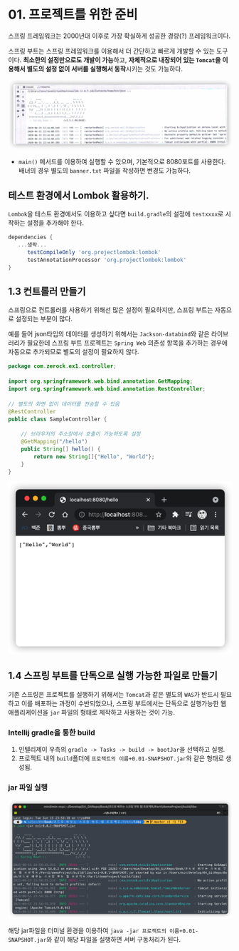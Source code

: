 # 01. 프로젝트를 위한 준비

스프링 프레임워크는 2000년대 이후로 가장 확실하게 성공한 경량(?) 프레임워크이다.

스프링 부트는 스프링 프레임워크를 이용해서 더 간단하고 빠르게 개발할 수 있는 도구이다. **최소한의 설정만으로도 개발이 가능**하고, **자체적으로 내장되어 있는 `Tomcat`을 이용해서 별도의 설정 없이 서버를 실행해서 동작**시키는 것도 가능하다.

![](../images/2021-06-15-23-32-23.png)

- `main()` 메서드를 이용하여 실행할 수 있으며, 기본적으로 8080포트를 사용한다. 배너의 경우 별도의 `banner.txt` 파일을 작성하면 변경도 가능하다.

## 테스트 환경에서 Lombok 활용하기.

`Lombok`을 테스트 환경에서도 이용하고 싶다면 `build.gradle`의 설정에 `testxxxx`로 시작하는 설정을 추가해야 한다.

```groovy
dependencies {
   ...생략...
      testCompileOnly 'org.projectlombok:lombok'
      testAnnotationProcessor 'org.projectlombok:lombok'
}
```

## 1.3 컨트롤러 만들기

스프링으로 컨트롤러를 사용하기 위해선 많은 설정이 필요하지만, 스프링 부트는 자동으로 설정되는 부분이 많다.

예를 들어 json타입의 데이터를 생성하기 위해서는 `Jackson-databind`와 같은 라이브러리가 필요한데 스프링 부트 프로젝트는 `Spring Web` 의존성 항목을 추가하는 경우에 자동으로 추가되므로 별도의 설정이 필요하지 않다.

```java
package com.zerock.ex1.controller;

import org.springframework.web.bind.annotation.GetMapping;
import org.springframework.web.bind.annotation.RestController;

// 별도의 화면 없이 데이터를 전송할 수 있음
@RestController
public class SampleController {

    // 브라우저의 주소창에서 호출이 가능하도록 설정
    @GetMapping("/hello")
    public String[] hello() {
        return new String[]{"Hello", "World"};
    }
}

```

![](../images/2021-06-15-23-45-10.png)

## 1.4 스프링 부트를 단독으로 실행 가능한 파일로 만들기

기존 스프링은 프로젝트를 실행하기 위해서는 `Tomcat`과 같은 별도의 `WAS`가 반드시 필요하고 이를 배포하는 과정이 수반되었으나, 스프링 부트에서는 단독으로 실행가능한 웹 애플리케이션을 `jar` 파일의 형태로 제작하고 사용하는 것이 가능.

### Intellij gradle을 통한 build

1. 인텔리제이 우측의 `gradle -> Tasks -> build -> bootJar`을 선택하고 실행.
2. 프로젝트 내의 `build`폴더에 `프로젝트의 이름+0.01-SNAPSHOT.jar`와 같은 형태로 생성됨.

### jar 파일 실행

![](../images/2021-06-15-23-55-24.png)

해당 jar파일을 터미널 환경을 이용하여 `java -jar 프로젝트의 이름+0.01-SNAPSHOT.jar`와 같이 해당 파일을 실행하면 서버 구동처리가 된다.

